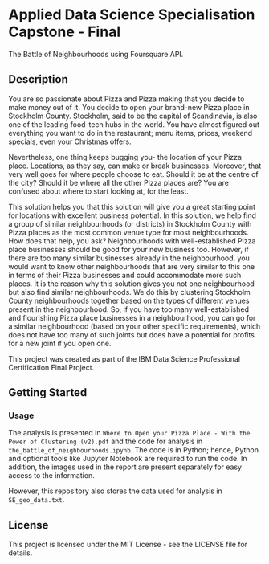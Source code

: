 # Applied Data Science Specialisation Capstone - Final

The Battle of Neighbourhoods using Foursquare API.

## Description

You are so passionate about Pizza and Pizza making that you decide to make money out of it. You decide to open your brand-new Pizza place in Stockholm County. Stockholm, said to be the capital of Scandinavia, is also one of the leading food-tech hubs in the world. You have almost figured out everything you want to do in the restaurant; menu items, prices, weekend specials, even your Christmas offers.

Nevertheless, one thing keeps bugging you- the location of your Pizza place. Locations, as they say, can make or break businesses. Moreover, that very well goes for where people choose to eat. Should it be at the centre of the city? Should it be where all the other Pizza places are? You are confused about where to start looking at, for the least.

This solution helps you that this solution will give you a great starting point for locations with excellent business potential. In this solution, we help find a group of similar neighbourhoods (or districts) in Stockholm County with Pizza places as the most common venue type for most neighbourhoods. How does that help, you ask? Neighbourhoods with well-established Pizza place businesses should be good for your new business too. However, if there are too many similar businesses already in the neighbourhood, you would want to know other neighbourhoods that are very similar to this one in terms of their Pizza businesses and could accommodate more such places. It is the reason why this solution gives you not one neighbourhood but also find similar neighbourhoods. We do this by clustering Stockholm County neighbourhoods together based on the types of different venues present in the neighbourhood. So, if you have too many well-established and flourishing Pizza place businesses in a neighbourhood, you can go for a similar neighbourhood (based on your other specific requirements), which does not have too many of such joints but does have a potential for profits for a new joint if you open one.

This project was created as part of the IBM Data Science Professional Certification Final Project.

## Getting Started

### Usage

The analysis is presented in ```Where to Open your Pizza Place - With the Power of Clustering (v2).pdf``` and the code for analysis in ```the_battle_of_neighbourhoods.ipynb```. The code is in Python; hence, Python and optional tools like Jupyter Notebook are required to run the code. In addition, the images used in the report are present separately for easy access to the information.

However, this repository also stores the data used for analysis in ```SE_geo_data.txt```.

## License
This project is licensed under the MIT License - see the LICENSE file for details.

